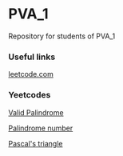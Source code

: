 # PVA_1

Repository for students of PVA_1

### Useful links
[leetcode.com](https://leetcode.com/)

### Yeetcodes
[Valid Palindrome](https://leetcode.com/problems/valid-palindrome/)

[Palindrome number](https://leetcode.com/problems/palindrome-number/)

[Pascal's triangle](https://leetcode.com/problems/pascals-triangle/)
